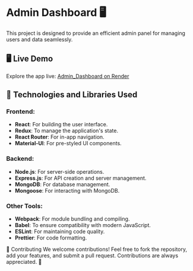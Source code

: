 # Admin Dashboard 🖥️

This project is designed to provide an efficient admin panel for managing users and data seamlessly.

<h2>🖥 Live Demo</h2>
<p>Explore the app live: <a href="https://admin-dashboard-frontend-t4o4.onrender.com">Admin_Dashboard on Render</a></p>

## 🚀 Technologies and Libraries Used

### Frontend:
- **React**: For building the user interface.
- **Redux**: To manage the application's state.
- **React Router**: For in-app navigation.
- **Material-UI**: For pre-styled UI components.

### Backend:
- **Node.js**: For server-side operations.
- **Express.js**: For API creation and server management.
- **MongoDB**: For database management.
- **Mongoose**: For interacting with MongoDB.

### Other Tools:
- **Webpack**: For module bundling and compiling.
- **Babel**: To ensure compatibility with modern JavaScript.
- **ESLint**: For maintaining code quality.
- **Prettier**: For code formatting.

🤝 Contributing
We welcome contributions! Feel free to fork the repository, add your features, and submit a pull request. Contributions are always appreciated. 🎉

